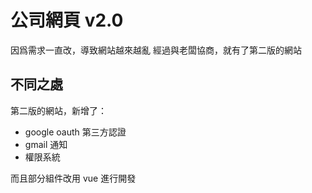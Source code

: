 # 公司網頁 v2.0

因爲需求一直改，導致網站越來越亂
經過與老闆協商，就有了第二版的網站

## 不同之處
第二版的網站，新增了：
* google oauth 第三方認證
* gmail 通知
* 權限系統

而且部分組件改用 vue 進行開發
